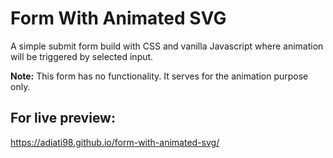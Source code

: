 # Form With Animated SVG

A simple submit form build with CSS and vanilla Javascript where animation will be triggered by selected input.

**Note:**
This form has no functionality. It serves for the animation purpose only.

## For live preview:
https://adiati98.github.io/form-with-animated-svg/
